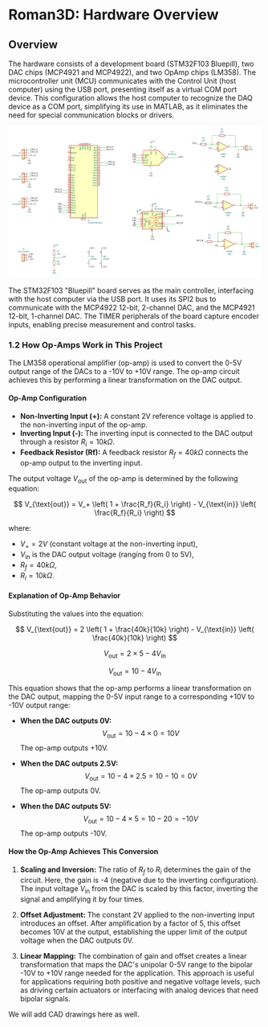 # Roman3D: Hardware Overview

## Overview

The hardware consists of a development board (STM32F103 Bluepill), two DAC chips (MCP4921 and MCP4922), and two OpAmp chips (LM358). The microcontroller unit (MCU) communicates with the Control Unit (host computer) using the USB port, presenting itself as a virtual COM port device. This configuration allows the host computer to recognize the DAQ device as a COM port, simplifying its use in MATLAB, as it eliminates the need for special communication blocks or drivers.

![template](/figs/schematics.png)

The STM32F103 "Bluepill" board serves as the main controller, interfacing with the host computer via the USB port. It uses its SPI2 bus to communicate with the MCP4922 12-bit, 2-channel DAC, and the MCP4921 12-bit, 1-channel DAC. The TIMER peripherals of the board capture encoder inputs, enabling precise measurement and control tasks.

### 1.2 How Op-Amps Work in This Project

The LM358 operational amplifier (op-amp) is used to convert the 0-5V output range of the DACs to a -10V to +10V range. The op-amp circuit achieves this by performing a linear transformation on the DAC output.

#### Op-Amp Configuration

- **Non-Inverting Input (+):** A constant 2V reference voltage is applied to the non-inverting input of the op-amp. 
- **Inverting Input (-):** The inverting input is connected to the DAC output through a resistor $R_i = 10k\Omega$.
- **Feedback Resistor (Rf):** A feedback resistor $R_f = 40k\Omega$ connects the op-amp output to the inverting input.

The output voltage $V_{\text{out}}$ of the op-amp is determined by the following equation:

$$
V_{\text{out}} = V_+ \left( 1 + \frac{R_f}{R_i} \right) - V_{\text{in}} \left( \frac{R_f}{R_i} \right)
$$

where:
- $V_+ = 2V$ (constant voltage at the non-inverting input),
- $V_{\text{in}}$ is the DAC output voltage (ranging from 0 to 5V),
- $R_f = 40k\Omega$,
- $R_i = 10k\Omega$.

#### Explanation of Op-Amp Behavior

Substituting the values into the equation:

$$
V_{\text{out}} = 2 \left( 1 + \frac{40k}{10k} \right) - V_{\text{in}} \left( \frac{40k}{10k} \right)
$$

$$
V_{\text{out}} = 2 \times 5 - 4V_{\text{in}}
$$

$$
V_{\text{out}} = 10 - 4V_{\text{in}}
$$

This equation shows that the op-amp performs a linear transformation on the DAC output, mapping the 0-5V input range to a corresponding +10V to -10V output range:

- **When the DAC outputs 0V:**  
  $$
  V_{\text{out}} = 10 - 4 \times 0 = 10V
  $$
  The op-amp outputs +10V.

- **When the DAC outputs 2.5V:**  
  $$
  V_{\text{out}} = 10 - 4 \times 2.5 = 10 - 10 = 0V
  $$
  The op-amp outputs 0V.

- **When the DAC outputs 5V:**  
  $$
  V_{\text{out}} = 10 - 4 \times 5 = 10 - 20 = -10V
  $$
  The op-amp outputs -10V.

#### How the Op-Amp Achieves This Conversion

1. **Scaling and Inversion:** The ratio of $R_f$ to $R_i$ determines the gain of the circuit. Here, the gain is -4 (negative due to the inverting configuration). The input voltage $V_{\text{in}}$ from the DAC is scaled by this factor, inverting the signal and amplifying it by four times.
   
2. **Offset Adjustment:** The constant 2V applied to the non-inverting input introduces an offset. After amplification by a factor of 5, this offset becomes 10V at the output, establishing the upper limit of the output voltage when the DAC outputs 0V.

3. **Linear Mapping:** The combination of gain and offset creates a linear transformation that maps the DAC's unipolar 0-5V range to the bipolar -10V to +10V range needed for the application. This approach is useful for applications requiring both positive and negative voltage levels, such as driving certain actuators or interfacing with analog devices that need bipolar signals.

We will add CAD drawings here as well.